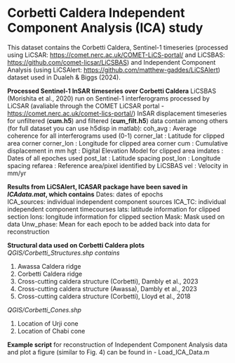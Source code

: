 # Corbetti Caldera Independent Component Analysis (ICA) study
This dataset contains the Corbetti Caldera, Sentinel-1 timeseries (processed using LiCSAR: https://comet.nerc.ac.uk/COMET-LiCS-portal/ and LiCSBAS: https://github.com/comet-licsar/LiCSBAS) and Independent Component Analysis (using LiCSAlert: https://github.com/matthew-gaddes/LiCSAlert) dataset used in Dualeh &amp; Biggs (2024). 

**Processed Sentinel-1 InSAR timeseries over Corbetti Caldera**
LiCSBAS (Morishita et al., 2020) run on Sentinel-1 interferograms processed by LiCSAR (avaliable through the COMET LiCSAR portal - https://comet.nerc.ac.uk/comet-lics-portal/) 
InSAR displacement timeseries for unfiltered (**cum.h5**) and filtered (**cum_filt.h5**) data contain among others (for full dataset you can use h5disp in matlab):
coh_avg     :   Average coherence for all interferograms used (0-1)
corner_lat  :   Latitude for clipped area corner
corner_lon  :   Longitude for clipped area corner
cum         :   Cumulative displacement in mm
hgt         :   Digital Elevation Model for clipped area
imdates     :   Dates of all epoches used
post_lat    :   Latitude spacing 
post_lon    :   Longitude spacing
refarea     :   Reference area/pixel identified by LiCSBAS
vel         :   Velocity in mm/yr
 
**Results from LiCSAlert, ICASAR package have been saved in _ICAdata.mat_, which contains**
Dates:          dates of epochs            
ICA_sources:    individual independent component sources
ICA_TC:         individual independent component timecourses
lats:           latitude information for clipped section
lons:           longitude information for clipped section
Mask:           Mask used on data
Unw_phase:      Mean for each epoch to be added back into data for reconstruction

**Structural data used on Corbetti Caldera plots** 
_QGIS/Corbetti_Structures.shp contains_
1. Awassa Caldera ridge
2. Corbetti Caldera ridge
3. Cross-cutting caldera structure (Corbetti), Dambly et al., 2023
4. Cross-cutting caldera structure (Awassa), Dambly et al., 2023
5. Cross-cutting caldera structure (Corbetti), Lloyd et al., 2018

_QGIS/Corbetti_Cones.shp_
1. Location of Urji cone
2. Location of Chabi cone 

**Example script** for reconstruction of Independent Component Analysis data and plot a figure (similar to Fig. 4) can be found in - 
Load_ICA_Data.m
